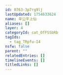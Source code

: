 ```yaml
---
id: 0763-3p7rg9lj
lastUpdated: 1754633624
name: 辛公平上仙
aliases: []
layer: 4
categoryId: cat_OfFSSbRb
tagIds:
  - tag_TRpfu-I4
nsfw: false
parent: ""
relatedEntries: []
timelineEvents: []
titledLinks: []
---
```


